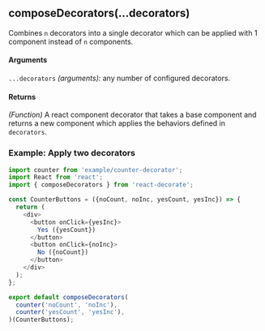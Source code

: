 ## composeDecorators(...decorators)

Combines `n` decorators into a single decorator which can be applied with 1 component instead of `n` components.

#### Arguments

`...decorators` *(arguments)*: any number of configured decorators.

#### Returns

*(Function)* A react component decorator that takes a base component and returns a new component which applies the behaviors defined in `decorators`.

### Example: Apply two decorators

```javascript
import counter from 'example/counter-decorator';
import React from 'react';
import { composeDecorators } from 'react-decorate';

const CounterButtons = ({noCount, noInc, yesCount, yesInc}) => {
  return (
    <div>
      <button onClick={yesInc}>
        Yes ({yesCount})
      </button>
      <button onClick={noInc}>
        No ({noCount})
      </button>
    </div>
  );
};

export default composeDecorators(
  counter('noCount', 'noInc'),
  counter('yesCount', 'yesInc'),
)(CounterButtons);
```
